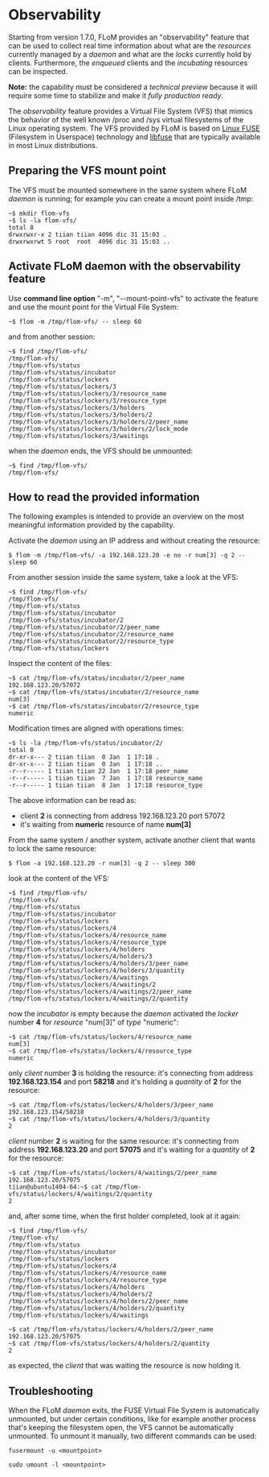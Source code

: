 # Observability
Starting from version 1.7.0, FLoM provides an "observability" feature that can be used to collect real time information about what are the *resources* currently managed by a *daemon* and what are the *locks* currently hold by clients. Furthermore, the *enqueued* clients and the *incubating* resources can be inspected.

**Note:** the capability must be considered a *technical preview* because it will require some time to stabilize and make it *fully production ready*.

The *observability* feature provides a Virtual File System (VFS) that mimics the behavior of the well known /proc and /sys virtual filesystems of the Linux operating system. The VFS provided by FLoM is based on [Linux FUSE](https://www.kernel.org/doc/html/next/filesystems/fuse.html) (Filesystem in Userspace) technology and [libfuse](https://github.com/libfuse/libfuse) that are typically available in most Linux distributions.

## Preparing the VFS mount point
The VFS must be mounted somewhere in the same system where FLoM *daemon* is running; for example you can create a mount point inside /tmp:

    ~$ mkdir flom-vfs
    ~$ ls -la flom-vfs/
    total 8
    drwxrwxr-x 2 tiian tiian 4096 dic 31 15:03 .
    drwxrwxrwt 5 root  root  4096 dic 31 15:03 ..

## Activate FLoM daemon with the observability feature
Use **command line option** "-m", "--mount-point-vfs" to activate the feature and use the mount point for the Virtual File System:

    ~$ flom -m /tmp/flom-vfs/ -- sleep 60

and from another session:

    ~$ find /tmp/flom-vfs/
    /tmp/flom-vfs/
    /tmp/flom-vfs/status
    /tmp/flom-vfs/status/incubator
    /tmp/flom-vfs/status/lockers
    /tmp/flom-vfs/status/lockers/3
    /tmp/flom-vfs/status/lockers/3/resource_name
    /tmp/flom-vfs/status/lockers/3/resource_type
    /tmp/flom-vfs/status/lockers/3/holders
    /tmp/flom-vfs/status/lockers/3/holders/2
    /tmp/flom-vfs/status/lockers/3/holders/2/peer_name
    /tmp/flom-vfs/status/lockers/3/holders/2/lock_mode
    /tmp/flom-vfs/status/lockers/3/waitings

when the *daemon* ends, the VFS should be unmounted:

    ~$ find /tmp/flom-vfs/
    /tmp/flom-vfs/

## How to read the provided information
The following examples is intended to provide an overview on the most meaningful information provided by the capability.

Activate the *daemon* using an IP address and without creating the resource:

    $ flom -m /tmp/flom-vfs/ -a 192.168.123.20 -e no -r num[3] -q 2 -- sleep 60

From another session inside the same system, take a look at the VFS:

    ~$ find /tmp/flom-vfs/
    /tmp/flom-vfs/
    /tmp/flom-vfs/status
    /tmp/flom-vfs/status/incubator
    /tmp/flom-vfs/status/incubator/2
    /tmp/flom-vfs/status/incubator/2/peer_name
    /tmp/flom-vfs/status/incubator/2/resource_name
    /tmp/flom-vfs/status/incubator/2/resource_type
    /tmp/flom-vfs/status/lockers

Inspect the content of the files:

    ~$ cat /tmp/flom-vfs/status/incubator/2/peer_name 
    192.168.123.20/57072
    ~$ cat /tmp/flom-vfs/status/incubator/2/resource_name 
    num[3]
    ~$ cat /tmp/flom-vfs/status/incubator/2/resource_type 
    numeric

Modification times are aligned with operations times:

    ~$ ls -la /tmp/flom-vfs/status/incubator/2/
    total 0
    dr-xr-x--- 2 tiian tiian  0 Jan  1 17:18 .
    dr-xr-x--- 2 tiian tiian  0 Jan  1 17:18 ..
    -r--r----- 1 tiian tiian 22 Jan  1 17:18 peer_name
    -r--r----- 1 tiian tiian  7 Jan  1 17:18 resource_name
    -r--r----- 1 tiian tiian  8 Jan  1 17:18 resource_type

The above information can be read as:

* client **2** is connecting from address 192.168.123.20 port 57072
* it's waiting from **numeric** resource of name **num[3]**

From the same system / another system, activate another client that wants to lock the same resource:

    $ flom -a 192.168.123.20 -r num[3] -q 2 -- sleep 300

look at the content of the VFS:

    ~$ find /tmp/flom-vfs/
    /tmp/flom-vfs/
    /tmp/flom-vfs/status
    /tmp/flom-vfs/status/incubator
    /tmp/flom-vfs/status/lockers
    /tmp/flom-vfs/status/lockers/4
    /tmp/flom-vfs/status/lockers/4/resource_name
    /tmp/flom-vfs/status/lockers/4/resource_type
    /tmp/flom-vfs/status/lockers/4/holders
    /tmp/flom-vfs/status/lockers/4/holders/3
    /tmp/flom-vfs/status/lockers/4/holders/3/peer_name
    /tmp/flom-vfs/status/lockers/4/holders/3/quantity
    /tmp/flom-vfs/status/lockers/4/waitings
    /tmp/flom-vfs/status/lockers/4/waitings/2
    /tmp/flom-vfs/status/lockers/4/waitings/2/peer_name
    /tmp/flom-vfs/status/lockers/4/waitings/2/quantity

now the *incubator* is empty because the *daemon* activated the *locker* number **4** for *resource* "num[3]" of *type* "numeric":

    ~$ cat /tmp/flom-vfs/status/lockers/4/resource_name 
    num[3]
    ~$ cat /tmp/flom-vfs/status/lockers/4/resource_type 
    numeric

only *client* number **3** is holding the resource: it's connecting from address **192.168.123.154** and port **58218** and it's holding a *quantity* of **2** for the resource:

    ~$ cat /tmp/flom-vfs/status/lockers/4/holders/3/peer_name 
    192.168.123.154/58218
    ~$ cat /tmp/flom-vfs/status/lockers/4/holders/3/quantity 
    2

*client* number **2** is waiting for the same resource: it's connecting from address **192.168.123.20** and port **57075** and it's waiting for a *quantity* of **2** for the resource:

    ~$ cat /tmp/flom-vfs/status/lockers/4/waitings/2/peer_name 
    192.168.123.20/57075
    tiian@ubuntu1404-64:~$ cat /tmp/flom-vfs/status/lockers/4/waitings/2/quantity 
    2

and, after some time, when the first holder completed, look at it again:

    ~$ find /tmp/flom-vfs/
    /tmp/flom-vfs/
    /tmp/flom-vfs/status
    /tmp/flom-vfs/status/incubator
    /tmp/flom-vfs/status/lockers
    /tmp/flom-vfs/status/lockers/4
    /tmp/flom-vfs/status/lockers/4/resource_name
    /tmp/flom-vfs/status/lockers/4/resource_type
    /tmp/flom-vfs/status/lockers/4/holders
    /tmp/flom-vfs/status/lockers/4/holders/2
    /tmp/flom-vfs/status/lockers/4/holders/2/peer_name
    /tmp/flom-vfs/status/lockers/4/holders/2/quantity
    /tmp/flom-vfs/status/lockers/4/waitings

    ~$ cat /tmp/flom-vfs/status/lockers/4/holders/2/peer_name 
    192.168.123.20/57075
    ~$ cat /tmp/flom-vfs/status/lockers/4/holders/2/quantity 
    2

as expected, the *client* that was waiting the resource is now holding it.

## Troubleshooting
When the FLoM *daemon* exits, the FUSE Virtual File System is automatically unmounted, but under certain conditions, like for example another process that's keeping the filesystem open, the VFS cannot be automatically unmounted. To unmount it manually, two different commands can be used:

    fusermount -u <mountpoint>

    sudo umount -l <mountpoint>

